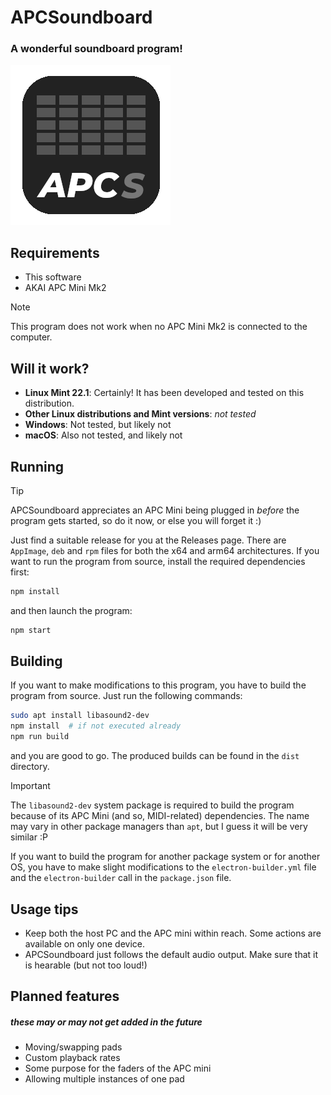 # APCSoundboard
### A wonderful soundboard program!
![APCSoundboard icon](./app/icon.png)

## Requirements
- This software
- AKAI APC Mini Mk2

> [!NOTE]
> This program does not work when no APC Mini Mk2 is connected to the computer.

## Will it work?
- **Linux Mint 22.1**: Certainly! It has been developed and tested on this distribution.
- **Other Linux distributions and Mint versions**: *not tested*
- **Windows**: Not tested, but likely not
- **macOS**: Also not tested, and likely not

## Running
> [!TIP]
> APCSoundboard appreciates an APC Mini being plugged in *before* the program gets started, so do it now, or else you will forget it :)

Just find a suitable release for you at the Releases page. There are `AppImage`, `deb` and `rpm` files for both the x64 and arm64 architectures. If you want to run the program from source, install the required dependencies first:
```bash
npm install
```
and then launch the program:
```bash
npm start
```

## Building
If you want to make modifications to this program, you have to build the program from source. Just run the following commands:
```bash
sudo apt install libasound2-dev
npm install  # if not executed already
npm run build
```
and you are good to go. The produced builds can be found in the `dist` directory.

> [!IMPORTANT]
> The `libasound2-dev` system package is required to build the program because of its APC Mini (and so, MIDI-related) dependencies. The name may vary in other package managers than `apt`, but I guess it will be very similar :P

If you want to build the program for another package system or for another OS, you have to make slight modifications to the `electron-builder.yml` file and the `electron-builder` call in the `package.json` file.

## Usage tips
- Keep both the host PC and the APC mini within reach. Some actions are available on only one device.
- APCSoundboard just follows the default audio output. Make sure that it is hearable (but not too loud!)

## Planned features
##### these may or may not get added in the future
- Moving/swapping pads
- Custom playback rates
- Some purpose for the faders of the APC mini
- Allowing multiple instances of one pad
